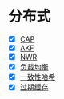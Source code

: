 # 分布式

- [x] [CAP](./cap.md)
- [x] [AKF](./akf.md)
- [x] [NWR](./nwr.md)
- [x] [负载均衡](./load-balance.md)
- [x] [一致性哈希](./consistent-hash.md)
- [x] [过期缓存](./expired-cache.md)
